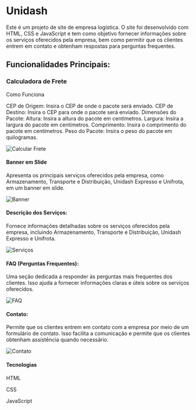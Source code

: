 # Unidash

Este é um projeto de site de empresa logística. O site foi desenvolvido com HTML, CSS e JavaScript e tem como objetivo fornecer informações sobre os serviços oferecidos pela empresa, bem como permitir que os clientes entrem em contato e obtenham respostas para perguntas frequentes.

## Funcionalidades Principais:

### Calculadora de Frete

Como Funciona

CEP de Origem: Insira o CEP de onde o pacote será enviado.
CEP de Destino: Insira o CEP para onde o pacote será enviado.
Dimensões do Pacote:
Altura: Insira a altura do pacote em centímetros.
Largura: Insira a largura do pacote em centímetros.
Comprimento: Insira o comprimento do pacote em centímetros.
Peso do Pacote: Insira o peso do pacote em quilogramas.

![Calcular Frete](https://ibb.co/WcKwfSw)

#### Banner em Slide

Apresenta os principais serviços oferecidos pela empresa, como Armazenamento, Transporte e Distribuição, Unidash Expresso e Unifrota, em um banner em slide.

![Banner](https://ibb.co/r2NcHPy)


#### Descrição dos Serviços:

Fornece informações detalhadas sobre os serviços oferecidos pela empresa, incluindo Armazenamento, Transporte e Distribuição, Unidash Expresso e Unifrota.

![Serviços](https://ibb.co/sv8g4Cz)


#### FAQ (Perguntas Frequentes):

Uma seção dedicada a responder às perguntas mais frequentes dos clientes. Isso ajuda a fornecer informações claras e úteis sobre os serviços oferecidos.

![FAQ](https://ibb.co/ydcCDLB)

#### Contato:

Permite que os clientes entrem em contato com a empresa por meio de um formulário de contato. Isso facilita a comunicação e permite que os clientes obtenham assistência quando necessário.

![Contato](https://ibb.co/3FnwGKs)

#### Tecnologias

HTML

CSS

JavaScript